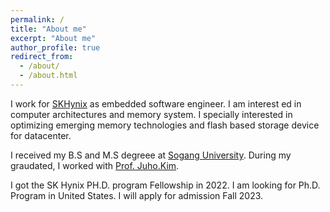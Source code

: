 ```yaml
---
permalink: /
title: "About me"
excerpt: "About me"
author_profile: true
redirect_from: 
  - /about/
  - /about.html
---
```


I work for [SKHynix](https://www.skhynix.com/) as embedded software engineer. I am interest ed in computer architectures and memory system. I specially interested in optimizing emerging memory technologies and flash based storage device for datacenter.

I received my B.S and M.S degreee at [Sogang University](https://sogang.ac.kr/index.do). During my graudated, I worked with [Prof. Juho.Kim](https://cslab.sogang.ac.kr/cslab/index.html).

I got the SK Hynix PH.D. program Fellowship in 2022. I am looking for Ph.D. Program in United States. I will apply for admission Fall 2023.
